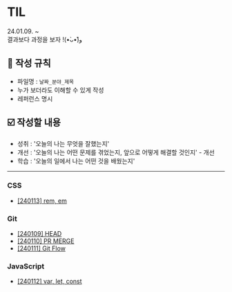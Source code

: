 # TIL
24.01.09. ~ <br>
결과보다 과정을 보자 !(•̀ᴗ•́)و̑ 



## 📌 작성 규칙

- 파일명 : `날짜_분야_제목`
- 누가 보더라도 이해할 수 있게 작성
- 레퍼런스 명시

## ☑️ 작성할 내용

- 성취 : '오늘의 나는 무엇을 잘했는지' 
- 개선 : '오늘의 나는 어떤 문제를 겪었는지, 앞으로 어떻게 해결할 것인지' - 개선
- 학습 : '오늘의 일에서 나는 어떤 것을 배웠는지'

-----
### CSS
- [[240113] rem, em](https://github.com/innerstella/TIL/blob/main/CSS/240113_CSS_rem_em.md)

### Git
- [[240109] HEAD](https://github.com/innerstella/TIL/blob/main/Git/240109_Git_HEAD.md)
- [[240110] PR MERGE](https://github.com/innerstella/TIL/blob/main/Git/240110_Git_PR_MERGE.md)
- [[240111] Git Flow](https://github.com/innerstella/TIL/blob/main/Git/240111_Git_Git_Flow.md)

### JavaScript
- [[240112] var, let, const](https://github.com/innerstella/TIL/blob/main/JavaScript/240112_var_let_const.md)
